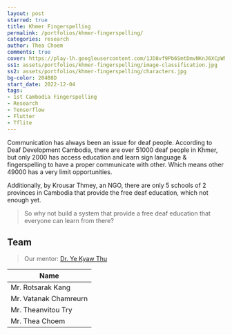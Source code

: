 ```yaml
---
layout: post
starred: true
title: Khmer Fingerspelling
permalink: /portfolios/khmer-fingerspelling/
categories: research
author: Thea Choem
comments: true
cover: https://play-lh.googleusercontent.com/1JD8vf9Pb6SmtDmvNKnJ6XCpWN4tfgUPRvnlYcRb1uNKkyo2iSdfeYwV68ZM7nxgYA=w832-h470-rw
ss1: assets/portfolios/khmer-fingerspelling/image-classification.jpg
ss2: assets/portfolios/khmer-fingerspelling/characters.jpg
bg-color: 204B8D
start_date: 2022-12-04
tags:
- 1st Cambodia Fingerspelling
- Research
- Tensorflow
- Flutter
- Tflite
---
```

Communication has always been an issue for deaf people. According to Deaf Development Cambodia, there are over 51000 deaf people in Khmer, but only 2000 has access education and learn sign language & fingerspelling to have a proper communicate with other. Which means other 49000 has a very limit opportunities. 

Additionally, by Krousar Thmey, an NGO, there are only 5 schools of 2 provinces in Cambodia that provide the free deaf education, which not enough yet. 

> So why not build a system that provide a free deaf education that everyone can learn from there?


## Team

> Our mentor: [Dr. Ye Kyaw Thu](https://sites.google.com/site/yekyawthunlp/home)

| Name |
| - |
| Mr. Rotsarak Kang |
| Mr. Vatanak Chamreurn |
| Mr. Theanvitou Try |
| Mr. Thea Choem |
